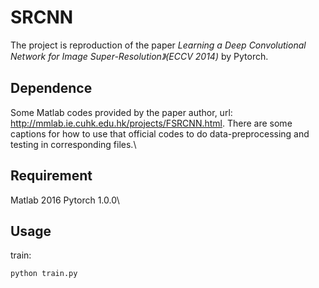 # SRCNN
The project is reproduction of the paper *Learning a Deep Convolutional Network for Image Super-Resolution》(ECCV 2014)* by Pytorch.
## Dependence
Some Matlab codes provided by the paper author, url: http://mmlab.ie.cuhk.edu.hk/projects/FSRCNN.html.
There are some captions for how to use that official codes to do data-preprocessing and testing in corresponding files.\
## Requirement
Matlab 2016
Pytorch 1.0.0\
## Usage
train:
```
python train.py
```
